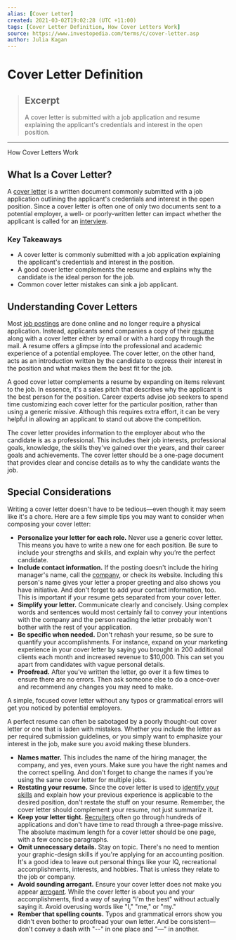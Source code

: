 ```yaml
---
alias: [Cover Letter]
created: 2021-03-02T19:02:28 (UTC +11:00)
tags: [Cover Letter Definition, How Cover Letters Work]
source: https://www.investopedia.com/terms/c/cover-letter.asp
author: Julia Kagan
---
```


# Cover Letter Definition

> ## Excerpt
> A cover letter is submitted with a job application and resume explaining the applicant's credentials and interest in the open position.

---

How Cover Letters Work
## What Is a Cover Letter?

A [cover letter](https://www.investopedia.com/articles/personal-finance/083115/financial-analyst-cover-letters-get-you-hired.asp) is a written document commonly submitted with a job application outlining the applicant's credentials and interest in the open position. Since a cover letter is often one of only two documents sent to a potential employer, a well- or poorly-written letter can impact whether the applicant is called for an [interview](https://www.investopedia.com/articles/personal-finance/010516/4-things-you-should-never-reveal-during-job-interview.asp).

### Key Takeaways

-   A cover letter is commonly submitted with a job application explaining the applicant's credentials and interest in the position.
-   A good cover letter complements the resume and explains why the candidate is the ideal person for the job.
-   Common cover letter mistakes can sink a job applicant.

## Understanding Cover Letters

Most [job postings](https://www.investopedia.com/financial-edge/0711/9-different-ways-to-find-a-new-job.aspx) are done online and no longer require a physical application. Instead, applicants send companies a copy of their [resume](https://www.investopedia.com/articles/financialcareers/10/investment-banking-resume.asp) along with a cover letter either by email or with a hard copy through the mail. A resume offers a glimpse into the professional and academic experience of a potential employee. The cover letter, on the other hand, acts as an introduction written by the candidate to express their interest in the position and what makes them the best fit for the job.

A good cover letter complements a resume by expanding on items relevant to the job. In essence, it's a sales pitch that describes why the applicant is the best person for the position. Career experts advise job seekers to spend time customizing each cover letter for the particular position, rather than using a generic missive. Although this requires extra effort, it can be very helpful in allowing an applicant to stand out above the competition.

The cover letter provides information to the employer about who the candidate is as a professional. This includes their job interests, professional goals, knowledge, the skills they've gained over the years, and their career goals and achievements. The cover letter should be a one-page document that provides clear and concise details as to why the candidate wants the job.

## Special Considerations

Writing a cover letter doesn't have to be tedious—even though it may seem like it's a chore. Here are a few simple tips you may want to consider when composing your cover letter:

-   **Personalize your letter for each role.** Never use a generic cover letter. This means you have to write a new one for each position. Be sure to include your strengths and skills, and explain why you’re the perfect candidate.
-   **Include contact information.** If the posting doesn't include the hiring manager's name, call the [company](https://www.investopedia.com/terms/c/company.asp), or check its website. Including this person's name gives your letter a proper greeting and also shows you have initiative. And don't forget to add your contact information, too. This is important if your resume gets separated from your cover letter.
-   **Simplify your letter.** Communicate clearly and concisely. Using complex words and sentences would most certainly fail to convey your intentions with the company and the person reading the letter probably won't bother with the rest of your application.
-   **Be specific when needed.** Don't rehash your resume, so be sure to quantify your accomplishments. For instance, expand on your marketing experience in your cover letter by saying you brought in 200 additional clients each month and increased revenue to $10,000. This can set you apart from candidates with vague personal details.
-   **Proofread.** After you’ve written the letter, go over it a few times to ensure there are no errors. Then ask someone else to do a once-over and recommend any changes you may need to make.

A simple, focused cover letter without any typos or grammatical errors will get you noticed by potential employers.

A perfect resume can often be sabotaged by a poorly thought-out cover letter or one that is laden with mistakes. Whether you include the letter as per required submission guidelines, or you simply want to emphasize your interest in the job, make sure you avoid making these blunders.

-   **Names matter.** This includes the name of the hiring manager, the company, and yes, even yours. Make sure you have the right names and the correct spelling. And don't forget to change the names if you're using the same cover letter for multiple jobs.
-   **Restating your resume.** Since the cover letter is used to [identify your skills](https://www.investopedia.com/articles/financialcareers/10/sell-your-skills.asp) and explain how your previous experience is applicable to the desired position, don't restate the stuff on your resume. Remember, the cover letter should complement your resume, not just summarize it.
-   **Keep your letter tight.** [Recruiters](https://www.investopedia.com/terms/h/headhunter.asp) often go through hundreds of applications and don't have time to read through a three-page missive. The absolute maximum length for a cover letter should be one page, with a few concise paragraphs.
-   **Omit unnecessary details.** Stay on topic. There's no need to mention your graphic-design skills if you're applying for an accounting position. It's a good idea to leave out personal things like your IQ, recreational accomplishments, interests, and hobbies. That is unless they relate to the job or company.
-   **Avoid sounding arrogant.** Ensure your cover letter does not make you appear [arrogant](https://www.investopedia.com/articles/financial-careers/09/10-coworker-personality-conflicts.asp). While the cover letter is about you and your accomplishments, find a way of saying "I'm the best" without actually saying it. Avoid overusing words like "I," "me," or "my."
-   **Rember that spelling counts.** Typos and grammatical errors show you didn't even bother to proofread your own letter. And be consistent—don't convey a dash with "--" in one place and "—" in another.
